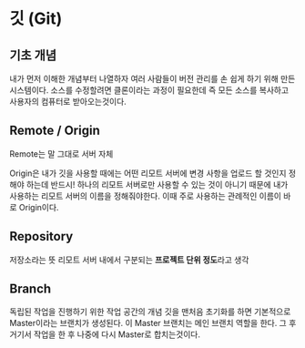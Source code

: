 # 깃 (Git)



## 기초 개념

내가 먼저 이해한 개념부터 나열하자 여러 사람들이 버전 관리를 손 쉽게 하기 위해 만든 시스템이다. 
소스를 수정할려면 클론이라는 과정이 필요한데 즉 모든 소스를 복사하고 
사용자의 컴퓨터로 받아오는것이다.



## Remote / Origin

Remote는 말 그대로 서버 자체 

Origin은 내가 깃을 사용할 때에는 어떤 리모트 서버에 변경 사항을 업로드 할 것인지 정해야 하는데 
반드시! 하나의 리모트 서버로만 사용할 수 있는 것이 아니기 때문에 내가 사용하는 리모트 서버의 이름을
정해줘야한다. 이때 주로 사용하는 관례적인 이름이 바로 Origin이다.

## Repository

저장소라는 뜻 리모트 서버 내에서 구분되는 **프로젝트 단위 정도**라고 생각

## Branch

독립된 작업을 진행하기 위한 작업 공간의 개념
깃을 맨처음 초기화를 하면 기본적으로 Master이라는 브랜치가 생성된다.
이 Master 브랜치는 메인 브랜치 역할을 한다.
그 후 거기서 작업을 한 후 나중에 다시 Master로 합치는것이다.





